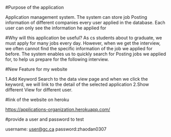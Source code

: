 #Purpose of the application

Application management system. The system can store job Posting information of
different companies every user applied in the database. Each user can only see the information he applied for

#Why will this application be useful?
As cs students about to graduate, we must apply for many jobs every day. However,
when we get the interview, we often cannot find the specific information of the job we
applied for before. The system enables us to quickly search for Posting jobs we
applied for, to help us prepare for the following interview.

#New Feature for my website

1.Add Keyword Search to the data view page and when we click the 
  keyword, we will link to the detail of the selected application
2.Show different View for different user.

#link of the website on heroku

https://applications-organization.herokuapp.com/

#provide a user and password to test 

username: user@gc.ca
password:zhaodan0307
